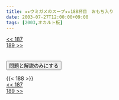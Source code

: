 ```yaml
---
title: ★★ウミガメのスープ★★188杯目　おもち入り
date: 2003-07-27T12:00:00+09:00
tags: [2003,オカルト板]
---
```

<div class="th_left"><a href="../187"><< 187</a></div>
<div class="th_right"><a href="../189">189 >></a></div>
<br><br>
<script src="../../js/cupsoup.js"></script>
<form>
<input type="button" value="問題と解説のみにする" onClick="toggleCupsoup()">
</form>
{{< 188 >}}
<div class="th_left"><a href="../187"><< 187</a></div>
<div class="th_right"><a href="../189">189 >></a></div>